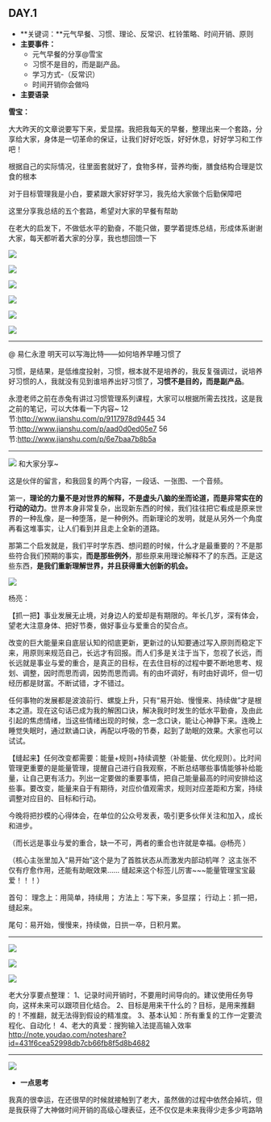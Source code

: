 ## DAY.1
+ **关键词：**元气早餐、习惯、理论、反常识、杠铃策略、时间开销、原则
+ **主要事件：**
    + 元气早餐的分享@雪宝
    + 习惯不是目的，而是副产品。
    + 学习方式-（反常识）
    + 时间开销你会做吗
+ **主要语录**

**雪宝：**

大大昨天的文章说要写下来，爱显摆。我把我每天的早餐，整理出来一个套路，分享给大家，身体是一切革命的保证，让我们好好吃饭，好好休息，好好学习和工作吧！

根据自己的实际情况，往里面套就好了，食物多样，营养均衡，膳食结构合理是饮食的根本

对于目标管理我是小白，要紧跟大家好好学习，我先给大家做个后勤保障吧

这里分享我总结的五个套路，希望对大家的早餐有帮助

在老大的启发下，不做低水平的勤奋，不能只做，要学着提炼总结，形成体系谢谢大家，每天都听着大家的分享，我也想回馈一下


![](./_image/99fbc23b551a5eb21e8d93e09ded373.jpg)

![](./_image/6a3068b512382384292ecbdfb4f9914.jpg)


![](./_image/555d8cabb92513f36a9690de8417a56.jpg)

![](./_image/2e254b5d12c8019b795b6c6a740c5e3.jpg)


![](./_image/00182525e6f3917a6d72ac69a583bb6.jpg)


![](./_image/2d2ee47a22662ec9b7d686c8ef7631e.jpg)

-----------

@ 易仁永澄 明天可以写海比特——如何培养早睡习惯了

习惯，是结果，是低维度投射，习惯，根本就不是培养的，我反复强调过，说培养好习惯的人，我就没有见到谁培养出好习惯了，**习惯不是目的，而是副产品**。

永澄老师之前在赤兔有讲过习惯管理系列课程，大家可以根据所需去找找，这是我之前的笔记，可以大体看一下内容~
12节:http://www.jianshu.com/p/9117978d9445
34节:http://www.jianshu.com/p/aad0d0ed05e7
56节:http://www.jianshu.com/p/6e7baa7b8b5a

---------


![](./_image/f75f93448accf21bf38340c83341bb1.jpg)
和大家分享~

这是伙伴的留言，和我回复的两个内容，一段话、一张图、一个音频。

第一，**理论的力量不是对世界的解释，不是虚头八脑的坐而论道，而是非常实在的行动的动力**。世界本身非常复杂，出现新东西的时候，我们往往把它看成是原来世界的一种乱像，是一种堕落，是一种例外。而新理论的发明，就是从另外一个角度再看这堆事实，让人们看到并且走上全新的道路。

那第二个启发就是，我们平时学东西、想问题的时候，什么才是最重要的？不是那些符合我们预期的事实，**而是那些例外**，那些原来用理论解释不了的东西。正是这些东西，**是我们重新理解世界，并且获得重大创新的机会。**


![](./_image/338469183367768524.png)

杨亮：

【抓一把】事业发展无止境，对身边人的爱却是有期限的。年长几岁，深有体会，望老大注意身体、把好节奏，做好事业与爱重合的契合点。

 改变的巨大能量来自底层认知的彻底更新，更新过的认知要通过写入原则而稳定下来，用原则来规范自己，长远才有回报。而人们多是关注于当下，忽视了长远，而长远就是事业与爱的重合，是真正的目标，在去住目标的过程中要不断地思考、规划、调整，因时而思而调，因势而思而调。有的由坏调好，有时由好调坏，但一切经历都是财富。不断试错，才不错过。

 任何事物的发展都是波浪前行、螺旋上升，只有“易开始、慢慢来、持续做”才是根本之道。现在这句话已成为我的解困口诀，解决我时时发生的低水平勤奋，及由此引起的焦虑情绪，当这些情绪出现的时候，念一念口诀，能让心神静下来。连晚上睡觉失眠时，通过默诵口诀，再配以呼吸的节奏，起到了助眠的效果。大家也可以试试。 

【缝起来】任何改变都需要：能量+规则+持续调整（补能量、优化规则）。比时间管理更重要的是能量管理，提醒自己进行自我观察，不断总结哪些事情能够补给能量，让自己更有活力。列出一定要做的重要事情，把自己能量最高的时间安排给这些事。要改变，能量来自于有期待，对应价值观需求，规则对应差距和方案，持续调整对应目的、目标和行动。 

今晚将把抄模的心得体会，在单位的公众号发表，吸引更多伙伴关注和加入，成长和进步。

（而长远是事业与爱的重合，缺一不可，两者的重合也许就是幸福。@杨亮 ）

（核心主张里加入“易开始”这个是为了首胜状态从而激发内部动机咩？
这主张不仅有疗愈作用，还能有助眠效果……
缝起来这个标签儿厉害~~~能量管理宝宝最爱！！！）

首句：
理念上：用简单，持续用；
方法上：写下来，多显摆；
行动上：抓一把，缝起来。

尾句：易开始，慢慢来，持续做，日拱一卒，日积月累。

----------


![](./_image/254904190831451746.png)

![](./_image/888408891291485713.png)


![](./_image/591075428506630404.png)

老大分享要点整理：
1、记录时间开销时，不要用时间导向的。建议使用任务导向，这样未来可以跟项目化结合。
2、目标是用来干什么的？目标，是用来推翻的！不推翻，就无法得到假设的精准度。
3、基本认知：所有重复的工作一定要流程化、自动化！
4、老大的真爱：搜狗输入法提高输入效率 http://note.youdao.com/noteshare?id=431f6cea52998db7cb66fb8f5d8b4682

--------


![](./_image/787395840628338141.png)




+ **一点思考**


我真的很幸运，在还很早的时候就接触到了老大，虽然做的过程中依然会掉坑，但是我获得了大神做时间开销的高级心理表征，还不仅仅是未来我得少走多少弯路呐
